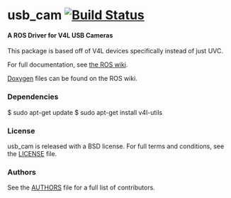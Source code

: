usb_cam [![Build Status](https://api.travis-ci.org/bosch-ros-pkg/usb_cam.png)](https://travis-ci.org/bosch-ros-pkg/usb_cam)
=======

#### A ROS Driver for V4L USB Cameras
This package is based off of V4L devices specifically instead of just UVC.

For full documentation, see [the ROS wiki](http://ros.org/wiki/usb_cam).

[Doxygen](http://docs.ros.org/indigo/api/usb_cam/html/) files can be found on the ROS wiki.

### Dependencies
$ sudo apt-get update
$ sudo apt-get install v4l-utils

### License
usb_cam is released with a BSD license. For full terms and conditions, see the [LICENSE](LICENSE) file.

### Authors
See the [AUTHORS](AUTHORS.md) file for a full list of contributors.

